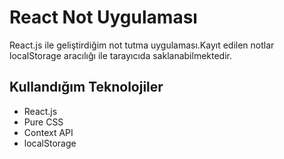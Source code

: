 # React Not Uygulaması
React.js ile geliştirdiğim not tutma uygulaması.Kayıt edilen notlar localStorage aracılığı ile tarayıcıda saklanabilmektedir.

## Kullandığım Teknolojiler
* React.js
* Pure CSS
* Context API
* localStorage

